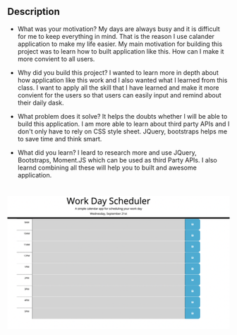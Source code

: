 # <My-Daily-Calander-Routine>

## Description

- What was your motivation?
My days are always busy and it is difficult for me to keep everything in mind. That is the reason I use calander application to make my life easier. My main motivation for building this project was to learn how to built application like this. How can I make it more convient to all users. 

- Why did you build this project? 
I wanted to learn more in depth about how application like this work and I also wanted what I learned from this class. I want to apply all the skill that I have learned and make it more convient for the users so that users can easily input and remind about their daily dask. 

- What problem does it solve?
It helps the doubts whether I will be able to build this application. I am more able to learn about third party APIs and I don't only have to rely on CSS style sheet. JQuery, bootstraps helps me to save time and think smart. 

- What did you learn?
I leard to research more and use JQuery, Bootstraps, Moment.JS which can be used as third Party APIs. I also learnd combining all these will help you to built and awesome application. 

# <Screen-Shot-of-My-Daily-Calander-Routine>

![alt text](/Screen%20Shot%202022-09-21%20at%208.31.32%20PM.png)

